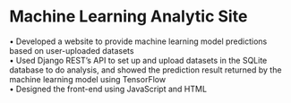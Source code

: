 # Machine Learning Analytic Site
• Developed a website to provide machine learning model predictions based on user-uploaded datasets\
• Used Django REST’s API to set up and upload datasets in the SQLite database to do analysis, and showed the prediction result returned by the machine learning model using TensorFlow\
• Designed the front-end using JavaScript and HTML
